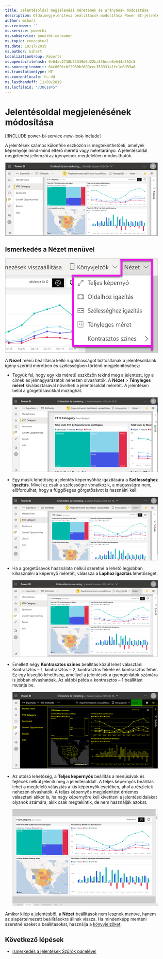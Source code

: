 ```yaml
---
title: Jelentésoldal megjelenési méretének és arányának módosítása
description: Oldalmegjelenítési beállítások módosítása Power BI-jelentésekben
author: mihart
ms.reviewer: ''
ms.service: powerbi
ms.subservice: powerbi-consumer
ms.topic: conceptual
ms.date: 10/17/2019
ms.author: mihart
LocalizationGroup: Reports
ms.openlocfilehash: 6e64ab2730b73339d6d22ba356cce6e644af52c5
ms.sourcegitcommit: 64c860fcbf2969bf089cec358331a1fc1e0d39a8
ms.translationtype: HT
ms.contentlocale: hu-HU
ms.lasthandoff: 11/09/2019
ms.locfileid: "73861845"
---
```

# <a name="change-the-display-of-a-report-page"></a>Jelentésoldal megjelenésének módosítása

[!INCLUDE [power-bi-service-new-look-include](../includes/power-bi-service-new-look-include.md)]

A jelentések számos különféle eszközön is megtekinthetőek, amelyek képernyője mind-mind eltérő méretű vagy méretarányú. A jelentésoldal megjelenési jellemzői az igényeinek megfelelően módosíthatók.

![Képernyőkép arról, hogyan jelenik meg egy jelentés a vásznon.](media/end-user-report-view/power-bi-canvas.png)

## <a name="explore-the-view-menu"></a>Ismerkedés a Nézet menüvel

![Képernyőkép a Nézet legördülő menü beállításairól.](media/end-user-report-view/power-bi-viewmenu.png)


A **Nézet** menü beállításai kellő rugalmasságot biztosítanak a jelentésoldalak igény szerinti méretben és szélességben történő megjelenítéséhez:

- Tegyük fel, hogy egy kis méretű eszközön tekinti meg a jelentést, így a címek és jelmagyarázatok nehezen olvashatók.  A **Nézet** > **Tényleges méret** kiválasztásával növelheti a jelentésoldal méretét. A jelentésen belül a görgetősávokkal mozoghat.

    ![Képernyőkép egy Tényleges méret beállítású jelentésről, amelynek a két görgetősávja ki van emelve.](media/end-user-report-view/power-bi-view-actual.png)

- Egy másik lehetőség a jelentés képernyőhöz igazítására a **Szélességhez igazítás**. Mivel ez csak a szélességre vonatkozik, a magasságra nem, előfordulhat, hogy a függőleges görgetősávot is használni kell.

  ![Képernyőkép egy Szélességhez igazítás beállítású jelentésről, amelynek a függőleges görgetősávja ki van emelve.](media/end-user-report-view/power-bi-view-width.png)

- Ha a görgetősávok használata nélkül szeretné a lehető legjobban kihasználni a képernyő méretét, válassza a **Laphoz igazítás** lehetőséget.

   ![Képernyőkép egy Laphoz igazítás beállítású jelentésről.](media/end-user-report-view/power-bi-view-fit.png)

- Emellett négy **Kontrasztos színes** beállítás közül lehet választani: Kontrasztos – 1, kontrasztos – 2, kontrasztos fekete és kontrasztos fehér. Ez egy kisegítő lehetőség, amellyel a jelentések a gyengénlátók számára is jobban olvashatóak. Az alábbi példa a kontrasztos – 1 beállítást mutatja be. 

    ![Képernyőkép egy Kontrasztos – 1 beállítású jelentésről.](media/end-user-report-view/power-bi-contrast1.png)

- Az utolsó lehetőség, a **Teljes képernyős** beállítás a menüsávok és fejlécek nélkül jeleníti meg a jelentésoldalt. A teljes képernyős beállítás lehet a megfelelő választás a kis képernyők esetében, ahol a részletek nehezen olvashatók.  A teljes képernyős megjelenítést érdemes választani akkor is, ha nagy képernyőre kell kivetíteni a jelentésoldalakat olyanok számára, akik csak megtekintik, de nem használják azokat.  

    ![a jelentés teljes képernyőn jelenik meg](media/end-user-report-view/power-bi-full-screen.png)

Amikor kilép a jelentésből, a **Nézet** beállítások nem lesznek mentve, hanem az alapértelmezett beállításokra állnak vissza. Ha mindenképp menteni szeretné ezeket a beállításokat, használja a [könyvjelzőket](end-user-bookmarks.md).

## <a name="next-steps"></a>Következő lépések

* [Ismerkedés a jelentések Szűrők panelével](end-user-report-filter.md)